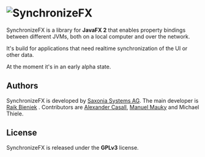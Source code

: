 # ![SynchronizeFX](https://raw.github.com/saxsys/SynchronizeFX/master/src/site/resources/images/synchronizeFX_logo.png)

SynchronizeFX is a library for **JavaFX 2** that enables property bindings between different JVMs, both on a local computer and over the network.

It's build for applications that need realtime synchronization of the UI or other data.

At the moment it's in an early alpha state.

## Authors
SynchronizeFX is developed by [Saxonia Systems AG](https://github.com/saxsys). The main developer is [Raik Bieniek](https://github.com/rbi) . Contributors are [Alexander Casall](https://github.com/sialcasa), [Manuel Mauky](https://github.com/lestard) and Michael Thiele.

## License
SynchronizeFX is released under the **GPLv3** license.
